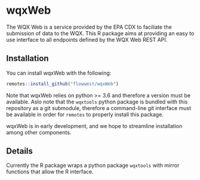 # wqxWeb

The WQX Web is a service provided by the EPA CDX to faciliate the submission of data 
to the WQX. This R package aims at providing an easy to use interface to all endpoints
defined by the WQX Web REST API. 

## Installation

You can install wqxWeb with the following:

```r
remotes::install_github("flowwest/wqxWeb")
```

Note that wqxWeb relies on python >= 3.6 and therefore a version must be available. 
Aslo note that the `wqxtools` python package is bundled with this repository as a 
git submodule, therefore a command-line git interface must be available in order for `remotes` 
to properly install this package. 

wqxWeb is in early development, and we hope to streamline installation among other components.

## Details

Currently the R package wraps a python package `wqxtools` with mirror functions that allow the 
R interface.
